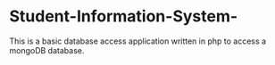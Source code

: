 # Student-Information-System-
This is a basic database access application written in php to access a mongoDB database.
